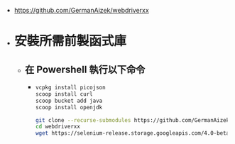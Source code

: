 - https://github.com/GermanAizek/webdriverxx
- # 安裝所需前製函式庫
	- ## 在 Powershell 執行以下命令
		- ```bash
		  vcpkg install picojson
		  scoop install curl
		  scoop bucket add java
		  scoop install openjdk
		  
		  git clone --recurse-submodules https://github.com/GermanAizek/webdriverxx.git
		  cd webdriverxx
		  wget https://selenium-release.storage.googleapis.com/4.0-beta-4/selenium-server-4.0.0-beta-4.jar
		  ```